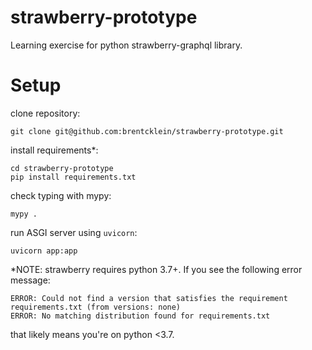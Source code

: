# strawberry-prototype
Learning exercise for python strawberry-graphql library.

# Setup
clone repository:
```
git clone git@github.com:brentcklein/strawberry-prototype.git
```

install requirements*:
```
cd strawberry-prototype
pip install requirements.txt
```

check typing with mypy:
```
mypy .
```

run ASGI server using `uvicorn`:
```
uvicorn app:app
```

*NOTE: strawberry requires python 3.7+. If you see the following error message:
```
ERROR: Could not find a version that satisfies the requirement requirements.txt (from versions: none)
ERROR: No matching distribution found for requirements.txt
```
that likely means you're on python <3.7.
